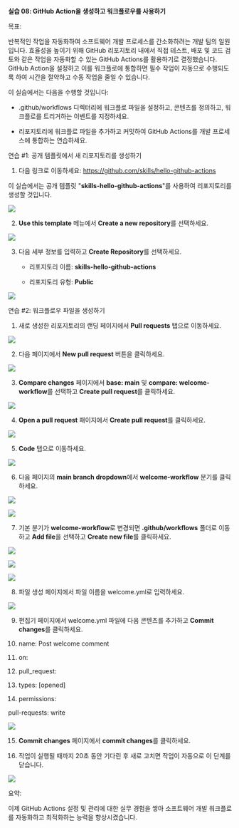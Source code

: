 **실습 08: GitHub Action을 생성하고 워크플로우를 사용하기**

목표:

반복적인 작업을 자동화하여 소프트웨어 개발 프로세스를 간소화하려는 개발
팀의 일원입니다. 효율성을 높이기 위해 GitHub 리포지토리 내에서 직접
테스트, 배포 및 코드 검토와 같은 작업을 자동화할 수 있는 GitHub
Actions를 활용하기로 결정했습니다. GitHub Action을 설정하고 이를
워크플로에 통합하면 필수 작업이 자동으로 수행되도록 하여 시간을 절약하고
수동 작업을 줄일 수 있습니다.

이 실습에서는 다음을 수행할 것입니다:

- .github/workflows 디렉터리에 워크플로 파일을 설정하고, 콘텐츠를
  정의하고, 워크플로를 트리거하는 이벤트를 지정하세요.

- 리포지토리에 워크플로 파일을 추가하고 커밋하여 GitHub Actions를 개발
  프로세스에 통합하는 연습하세요.

연습 \#1: 공개 템플릿에서 새 리포지토리를 생성하기

1.  다음 링크로
    이동하세요: https://github.com/skills/hello-github-actions

이 실습에서는 공개 템플릿 "**skills-hello-github-actions**"를 사용하여
리포지토리를 생성할 것입니다.

![](./media/image1.jpeg)

2.  **Use this template** 메뉴에서 **Create a new repository**를
    선택하세요.

![](./media/image1.jpeg)

3.  다음 세부 정보를 입력하고 **Create Repository**를 선택하세요.

    - 리포지토리 이름: **skills-hello-github-actions**

    - 리포지토리 유형: **Public**

![](./media/image2.jpeg)

연습 \#2: 워크플로우 파일을 생성하기

1.  새로 생성한 리포지토리의 랜딩 페이지에서 **Pull requests** 탭으로
    이동하세요.

![](./media/image3.jpeg)

2.  다음 페이지에서 **New pull request** 버튼을 클릭하세요.

![](./media/image4.jpeg)

3.  **Compare changes** 페이지에서 **base: main** 및 **compare:
    welcome-workflow**를 선택하고 **Create pull request**를 클릭하세요.

![](./media/image5.jpeg)

4.  **Open a pull request** 패이지에서 **Create pull request**를
    클릭하세요.

![](./media/image6.jpeg)

5.  **Code** 탭으로 이동하세요.

![](./media/image7.jpeg)

6.  다음 페이지의 **main branch dropdown**에서
    **welcome-workflow** 분기를 클릭하세요.

![](./media/image8.jpeg)

![](./media/image9.jpeg)

7.  기본 분기가 **welcome-workflow**로 변경되면 **.github/workflows**
    폴더로 이동하고 **Add file**을 선택하고 **Create new file**를
    클릭하세요.

![](./media/image10.jpeg)

![](./media/image11.jpeg)

![](./media/image12.jpeg)

8.  파일 생성 페이지에서 파일 이름을 welcome.yml로 입력하세요.

![](./media/image13.jpeg)

9.  편집기 페이지에서 welcome.yml 파일에 다음 콘텐츠를 추가하고 **Commit
    changes**를 클릭하세요.

10. name: Post welcome comment

11. on:

12. pull_request:

13. types: \[opened\]

14. permissions:

pull-requests: write

![](./media/image14.jpeg)

15. **Commit changes** 페이지에서 **commit changes**를 클릭하세요.

16. 작업이 실행될 때까지 20초 동안 기다린 후 새로 고치면 작업이 자동으로
    이 단계를 닫습니다.

![](./media/image15.jpeg)

요약:

이제 GitHub Actions 설정 및 관리에 대한 실무 경험을 쌓아 소프트웨어 개발
워크플로를 자동화하고 최적화하는 능력을 향상시켰습니다.
